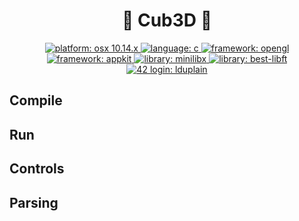 <h1 align="center">🧱 Cub3D 🎥</h1>

<p align="center">
  <a href="https://fr.wikipedia.org/wiki/MacOS_Mojave">
    <img alt="platform: osx 10.14.x" src="https://img.shields.io/badge/platform-osx%20v10.14.x-red?style=flat-square" target="_blank" />
  </a>
  <a href="https://fr.wikipedia.org/wiki/C_(langage)">
    <img alt="language: c" src="https://img.shields.io/badge/language-C-purple?style=flat-square" target="_blank" />
  </a>
  <a href="https://fr.wikipedia.org/wiki/OpenGL">
    <img alt="framework: opengl" src="https://img.shields.io/badge/framework-OpenGL-blue?style=flat-square" target="_blank" />
  </a>
  <a href="https://developer.apple.com/documentation/appkit">
    <img alt="framework: appkit" src="https://img.shields.io/badge/framework-AppKit-blue?style=flat-square" target="_blank" />
  </a>
  <a href="https://harm-smits.github.io/42docs/libs/minilibx/getting_started.html">
    <img alt="library: minilibx" src="https://img.shields.io/badge/library-MiniLibX-orange?style=flat-square" target="_blank" />
  </a>
  <a href="https://github.com/LoisDuplain/best-libft">
    <img alt="library: best-libft" src="https://img.shields.io/badge/library-best--libft-orange?style=flat-square" target="_blank" />
  </a>
  <a href="https://profile.intra.42.fr/users/lduplain">
    <img alt="42 login: lduplain" src="https://img.shields.io/badge/42%20login-lduplain-green?style=flat-square" target="_blank" />
  </a>
</p>
<h2 align="left">Compile</h2>
<h2 align="left">Run</h2>
<h2 align="left">Controls</h2>
<h2 align="left">Parsing</h2>
